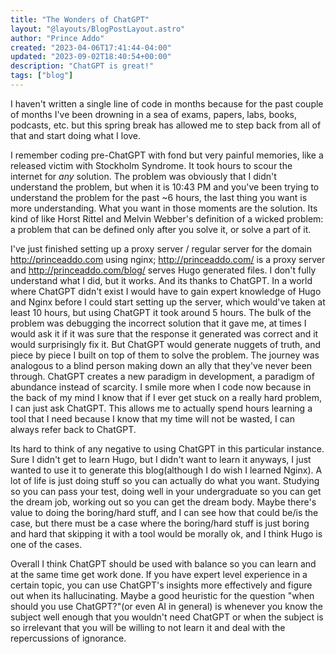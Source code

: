 ```yaml
---
title: "The Wonders of ChatGPT"
layout: "@layouts/BlogPostLayout.astro"
author: "Prince Addo"
created: "2023-04-06T17:41:44-04:00"
updated: "2023-09-02T18:40:54+00:00"
description: "ChatGPT is great!"
tags: ["blog"]
---
```


I haven't written a single line of code in months because for the past couple of months I've been drowning in a sea of exams, papers, labs, books, podcasts, etc. but this spring break has allowed me to step back from all of that and start doing what I love.

I remember coding pre-ChatGPT with fond but very painful memories, like a released victim with Stockholm Syndrome. It took hours to scour the internet for _any_ solution. The problem was obviously that I didn't understand the problem, but when it is 10:43 PM and you've been trying to understand the problem for the past ~6 hours, the last thing you want is more understanding. What you want in those moments are the solution. Its kind of like Horst Rittel and Melvin Webber's definition of a wicked problem: a problem that can be defined only after you solve it, or solve a part of it.

I've just finished setting up a proxy server / regular server for the domain http://princeaddo.com using nginx; http://princeaddo.com/ is a proxy server and http://princeaddo.com/blog/ serves Hugo generated files. I don't fully understand what I did, but it works. And its thanks to ChatGPT. In a world where ChatGPT didn't exist I would have to gain expert knowledge of Hugo and Nginx before I could start setting up the server, which would've taken at least 10 hours, but using ChatGPT it took around 5 hours. The bulk of the problem was debugging the incorrect solution that it gave me, at times I would ask it if it was sure that the response it generated was correct and it would surprisingly fix it. But ChatGPT would generate nuggets of truth, and piece by piece I built on top of them to solve the problem. The journey was analogous to a blind person making down an ally that they've never been through. ChatGPT creates a new paradigm in development, a paradigm of abundance instead of scarcity. I smile more when I code now because in the back of my mind I know that if I ever get stuck on a really hard problem, I can just ask ChatGPT. This allows me to actually spend hours learning a tool that I need because I know that my time will not be wasted, I can always refer back to ChatGPT.

Its hard to think of any negative to using ChatGPT in this particular instance. Sure I didn't get to learn Hugo, but I didn't want to learn it anyways, I just wanted to use it to generate this blog(although I do wish I learned Nginx). A lot of life is just doing stuff so you can actually do what you want. Studying so you can pass your test, doing well in your undergraduate so you can get the dream job, working out so you can get the dream body. Maybe there's value to doing the boring/hard stuff, and I can see how that could be/is the case, but there must be a case where the boring/hard stuff is just boring and hard that skipping it with a tool would be morally ok, and I think Hugo is one of the cases.

Overall I think ChatGPT should be used with balance so you can learn and at the same time get work done. If you have expert level experience in a certain topic, you can use ChatGPT's insights more effectively and figure out when its hallucinating. Maybe a good heuristic for the question "when should you use ChatGPT?"(or even AI in general) is whenever you know the subject well enough that you wouldn't need ChatGPT or when the subject is so irrelevant that you will be willing to not learn it and deal with the repercussions of ignorance.
